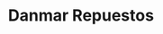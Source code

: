 ---
title: "Danmar Repuestos"
url: /greforio-de-laferrere/danmar-repuestos/
shop: piezas de automóviles
---